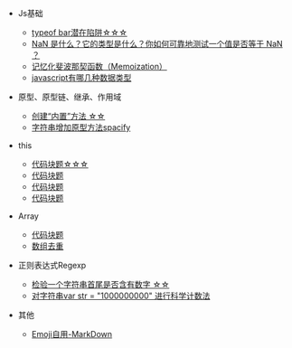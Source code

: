 * Js基础
  * [<span></span>typeof bar潜在陷阱☆☆☆](basic.md)
  * [NaN 是什么？它的类型是什么？你如何可靠地测试一个值是否等于 NaN ？](js-nan.md)
  * [<span></span>记忆化斐波那契函数（Memoization）](js-memoi.md)
  * [javascript有哪几种数据类型](js-1-2.md)
* 原型、原型链、继承、作用域
  * [创建“内置”方法 ☆☆](js-1-1.md)
  * [字符串增加原型方法spacify](string-1.md)

* this
  * [代码块题☆☆☆](this-1.md)
  * [代码块题](this-2.md)
  * [代码块题](this-3.md)
  * [代码块题](this-4.md)
* Array
  * [代码块题](array-1.md)
  * [数组去重](array-2.md)

* 正则表达式Regexp
  * [检验一个字符串首尾是否含有数字 ☆☆](regexp/regexp-1.md)
  * [<span></span>对字符串var str = "1000000000" 进行科学计数法](regexp/regexp-2.md)

* 其他
  * [Emoji自用-MarkDown](emoji.md)